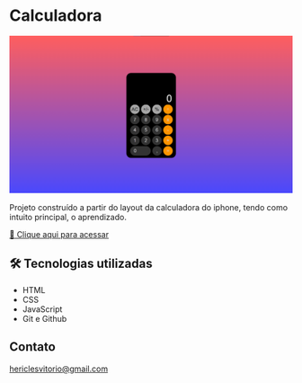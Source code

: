 # Calculadora

![preview](./.github/preview.png)

Projeto construído a partir do layout da calculadora do iphone, tendo como intuito principal, o aprendizado.

[🔗 Clique aqui para acessar](https://hericlescosta.github.io/Calculadora/)


## 🛠 Tecnologias utilizadas

- HTML
- CSS
- JavaScript
- Git e Github

## Contato

hericlesvitorio@gmail.com
